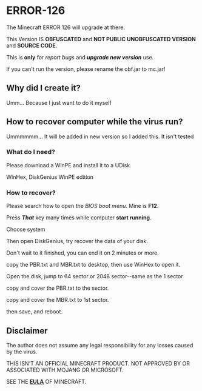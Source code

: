 # ERROR-126
The Minecraft ERROR 126 will upgrade at there.

This Version IS __OBFUSCATED__ and __NOT PUBLIC UNOBFUSCATED VERSION__ and __SOURCE CODE__.

This is __only__ for _report bugs_ and ***upgrade new version*** use.

If you can't run the version, please rename the obf.jar to mc.jar! 
## Why did I create it?
Umm... Because I just want to do it myself
## How to recover computer while the virus run?
Ummmmmm... It will be added in new version so I added this.
It isn't tested
### What do I need?
Please download a WinPE and install it to a UDisk.

WinHex, DiskGenius WinPE edition
### How to recover?
Please search how to open the _BIOS boot menu_.  Mine is **F12**.

Press ***That*** key many times while computer **start running**.

Choose system

Then open DiskGenius, try recover the data of your disk.

Don't wait to it finished, you can end it on 2 minutes or more.

copy the PBR.txt and MBR.txt to desktop, then use WinHex to open it.

Open the disk, jump to 64 sector or 2048 sector--same as the 1 sector

copy and cover the PBR.txt to the sector.

copy and cover the MBR.txt to 1st sector.

then save, and reboot.



## Disclaimer ##
The author does not assume any legal responsibility for any losses caused by the virus.

THIS ISN'T AN OFFICIAL MINECRAFT PRODUCT. NOT APPROVED BY OR ASSOCIATED WITH MOJANG OR MICROSOFT.

SEE THE **[EULA](https://www.minecraft.net/en-us/eula, "The Official EULA of Minecraft")** OF MINECRAFT.
